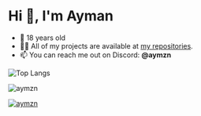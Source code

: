 <h1>Hi 👋, I'm Ayman</h1>

* 🌱 18 years old
* 👨‍💻 All of my projects are available at <a href="https://github.com/aymzndev?tab=repositories&type=source" target="_blank"> my repositories</a>.
* 📫 You can reach me out on Discord: <strong>@aymzn</strong>

![Top Langs](https://github-readme-stats.vercel.app/api/top-langs/?username=anuraghazra&layout=compact)
<p><img align="center" src="https://github-readme-stats.vercel.app/api?username=aymzndev&show_icons=true&locale=en" alt="aymzn" /></p>
<p><a href="https://github.com/ryo-ma/github-profile-trophy"><img src="https://github-profile-trophy.vercel.app/?username=aymzndev" alt="aymzn" /></a></p>
